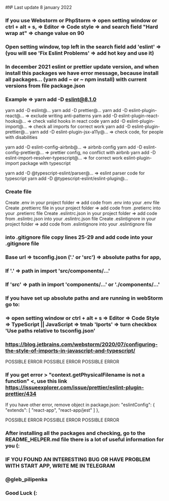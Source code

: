 #№ Last update 8 january 2022

### If you use Webstorm or PhpStorm => open setting window or ctrl + alt + s, => Editor => Code style => and search field "Hard wrap at" => change value on 90
### Open setting window, top left in the search field add 'eslint' => (you will see 'Fix Eslint Problems' => add hot key and use it)

### In december 2021 eslint or prettier update version, and when install this packages we have error message, because install all packages... (yarn add ~ or ~ npm install) with current versions from file package.json
### Example => yarn add -D eslint@8.1.0 
 
yarn add -D eslint@... 
yarn add -D prettier@...
yarn add -D eslint-plugin-react@... => exclude writing anti-patterns 
yarn add -D eslint-plugin-react-hooks@... => check valid hooks in react code 
yarn add -D eslint-plugin-import@... => check all imports for correct work 
yarn add -D eslint-plugin-prettier@...
yarn add -D eslint-plugin-jsx-a11y@... => check code, for people with disabilities

yarn add -D eslint-config-airbnb@... => airbnb config
yarn add -D eslint-config-prettier@... => prettier config, no conflict with airbnb
yarn add -D eslint-import-resolver-typescript@... => for correct work eslint-plugin-import package with typescript

yarn add -D @typescript-eslint/parser@... => eslint parser code for typescript
yarn add -D @typescript-eslint/eslint-plugin@...

### Create file
Create .env in your project folder => add code from .env into your .env file
Create .prettierrc file in your project folder => add code from .pretierrc into your .pretierrc file
Create .eslintrc.json in your project folder => add code from .eslintrc.json into your .eslintrc.json file
Create .eslintignore in your project folder => add code from .eslintignore into your .eslintignore file

### into .gitignore file copy lines 25-29 and add code into your .gitignore file
### Base url => tsconfig.json ('.' or 'src') => absolute paths for app,
### If '.' => path in import 'src/components/...'
### If 'src' => path in import 'components/...' or './components/...'

### If you have set up absolute paths and are running in webStorm go to:
### => open setting window or ctrl + alt + s => Editor => Code Style => TypeScript || JavaScript => tmab 'Iports' => turn checkbox 'Use paths relative to tsconfig.json'
### https://blog.jetbrains.com/webstorm/2020/07/configuring-the-style-of-imports-in-javascript-and-typescript/

POSSIBLE ERROR
POSSIBLE ERROR
POSSIBLE ERROR

### If you get error > "context.getPhysicalFilename is not a function" <, use this link https://issueexplorer.com/issue/prettier/eslint-plugin-prettier/434
If you have other error, remove object in package.json:
 "eslintConfig": {
   "extends": [
     "react-app",
     "react-app/jest"
    ]
 },

POSSIBLE ERROR
POSSIBLE ERROR
POSSIBLE ERROR

### After installing all the packages and checking, go to the README_HELPER.md file there is a lot of useful information for you (:

### IF YOU FOUND AN INTERESTING BUG OR HAVE PROBLEM WITH START APP, WRITE ME IN TELEGRAM
### @gleb_pilipenka

### Good Luck (:
